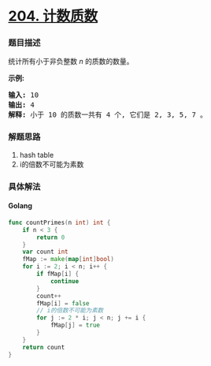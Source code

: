# [204. 计数质数](https://leetcode-cn.com/problems/count-primes/description/)

### 题目描述

<p>统计所有小于非负整数&nbsp;<em>n&nbsp;</em>的质数的数量。</p>

<p><strong>示例:</strong></p>

<pre><strong>输入:</strong> 10
<strong>输出:</strong> 4
<strong>解释:</strong> 小于 10 的质数一共有 4 个, 它们是 2, 3, 5, 7 。
</pre>

### 解题思路

1. hash table
2. i的倍数不可能为素数

### 具体解法


#### **Golang**
```go
func countPrimes(n int) int {
	if n < 3 {
		return 0
	}
	var count int
	fMap := make(map[int]bool)
	for i := 2; i < n; i++ {
		if fMap[i] {
			continue
		}
		count++
		fMap[i] = false
		// i的倍数不可能为素数
		for j := 2 * i; j < n; j += i {
			fMap[j] = true
		}
	}
	return count
}
```


